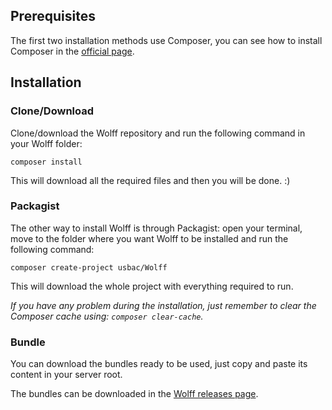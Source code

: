## Prerequisites

The first two installation methods use Composer, you can see how to install Composer in the [official page](https://getcomposer.org/doc/00-intro.md).

## Installation

### Clone/Download

Clone/download the Wolff repository and run the following command in your Wolff folder:

`composer install`

This will download all the required files and then you will be done. :)

### Packagist

The other way to install Wolff is through Packagist: open your terminal, move to the folder where you want Wolff to be installed and run the following command:

`composer create-project usbac/Wolff`

This will download the whole project with everything required to run.

_If you have any problem during the installation, just remember to clear the Composer cache using: `composer clear-cache`._

### Bundle

You can download the bundles ready to be used, just copy and paste its content in your server root.

The bundles can be downloaded in the [Wolff releases page](https://github.com/Usbac/wolff/releases).
